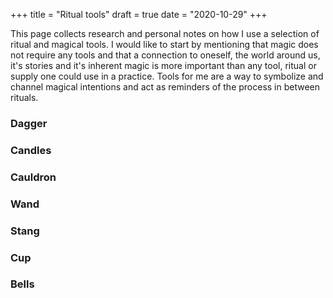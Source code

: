 +++
title = "Ritual tools"
draft = true
date = "2020-10-29"
+++

This page collects research and personal notes on how I use a selection of ritual and magical tools. I would like to start by mentioning that magic does not require any tools and that a connection to oneself, the world around us, it's stories and it's inherent magic is more important than any tool, ritual or supply one could use in a practice. Tools for me are a way to symbolize and channel magical intentions and act as reminders of the process in between rituals.

### Dagger

### Candles

### Cauldron

### Wand

### Stang

### Cup

### Bells
